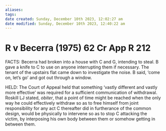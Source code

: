 ```yaml
---
aliases: 
tags: 
date created: Sunday, December 10th 2023, 12:02:27 am
date modified: Sunday, December 10th 2023, 12:40:22 am
---
```


# R v Becerra (1975) 62 Cr App R 212

FACTS: Becerra had broken into a house with C and G, intending to steal. B gave a knife to C to use on anyone interrupting them if necessary. The tenant of the upstairs flat came down to investigate the noise. B said, ‘come on, let’s go’ and got out through a window.

HELD: The Court of Appeal held that something ‘vastly different and vastly more effective’ was required for a sufficient communication of withdrawal. Roskill LJ stated, _obiter_, that a point of time might be reached when the only way he could effectively withdraw so as to free himself from joint responsibility for any act C thereafter did in furtherance of the common design, would be physically to intervene so as to stop C attacking the victim, by interposing his own body between them or somehow getting in between them.
